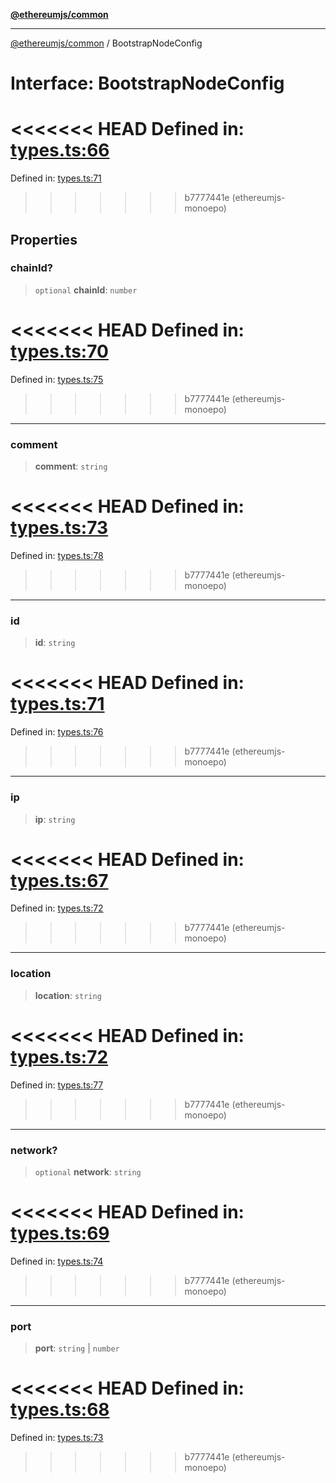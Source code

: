 [**@ethereumjs/common**](../README.md)

***

[@ethereumjs/common](../README.md) / BootstrapNodeConfig

# Interface: BootstrapNodeConfig

<<<<<<< HEAD
Defined in: [types.ts:66](https://github.com/ethereumjs/ethereumjs-monorepo/blob/master/packages/common/src/types.ts#L66)
=======
Defined in: [types.ts:71](https://github.com/Dargon789/ethereumjs-monorepo/blob/master/packages/common/src/types.ts#L71)
>>>>>>> b7777441e (ethereumjs-monoepo)

## Properties

### chainId?

> `optional` **chainId**: `number`

<<<<<<< HEAD
Defined in: [types.ts:70](https://github.com/ethereumjs/ethereumjs-monorepo/blob/master/packages/common/src/types.ts#L70)
=======
Defined in: [types.ts:75](https://github.com/Dargon789/ethereumjs-monorepo/blob/master/packages/common/src/types.ts#L75)
>>>>>>> b7777441e (ethereumjs-monoepo)

***

### comment

> **comment**: `string`

<<<<<<< HEAD
Defined in: [types.ts:73](https://github.com/ethereumjs/ethereumjs-monorepo/blob/master/packages/common/src/types.ts#L73)
=======
Defined in: [types.ts:78](https://github.com/Dargon789/ethereumjs-monorepo/blob/master/packages/common/src/types.ts#L78)
>>>>>>> b7777441e (ethereumjs-monoepo)

***

### id

> **id**: `string`

<<<<<<< HEAD
Defined in: [types.ts:71](https://github.com/ethereumjs/ethereumjs-monorepo/blob/master/packages/common/src/types.ts#L71)
=======
Defined in: [types.ts:76](https://github.com/Dargon789/ethereumjs-monorepo/blob/master/packages/common/src/types.ts#L76)
>>>>>>> b7777441e (ethereumjs-monoepo)

***

### ip

> **ip**: `string`

<<<<<<< HEAD
Defined in: [types.ts:67](https://github.com/ethereumjs/ethereumjs-monorepo/blob/master/packages/common/src/types.ts#L67)
=======
Defined in: [types.ts:72](https://github.com/Dargon789/ethereumjs-monorepo/blob/master/packages/common/src/types.ts#L72)
>>>>>>> b7777441e (ethereumjs-monoepo)

***

### location

> **location**: `string`

<<<<<<< HEAD
Defined in: [types.ts:72](https://github.com/ethereumjs/ethereumjs-monorepo/blob/master/packages/common/src/types.ts#L72)
=======
Defined in: [types.ts:77](https://github.com/Dargon789/ethereumjs-monorepo/blob/master/packages/common/src/types.ts#L77)
>>>>>>> b7777441e (ethereumjs-monoepo)

***

### network?

> `optional` **network**: `string`

<<<<<<< HEAD
Defined in: [types.ts:69](https://github.com/ethereumjs/ethereumjs-monorepo/blob/master/packages/common/src/types.ts#L69)
=======
Defined in: [types.ts:74](https://github.com/Dargon789/ethereumjs-monorepo/blob/master/packages/common/src/types.ts#L74)
>>>>>>> b7777441e (ethereumjs-monoepo)

***

### port

> **port**: `string` \| `number`

<<<<<<< HEAD
Defined in: [types.ts:68](https://github.com/ethereumjs/ethereumjs-monorepo/blob/master/packages/common/src/types.ts#L68)
=======
Defined in: [types.ts:73](https://github.com/Dargon789/ethereumjs-monorepo/blob/master/packages/common/src/types.ts#L73)
>>>>>>> b7777441e (ethereumjs-monoepo)

